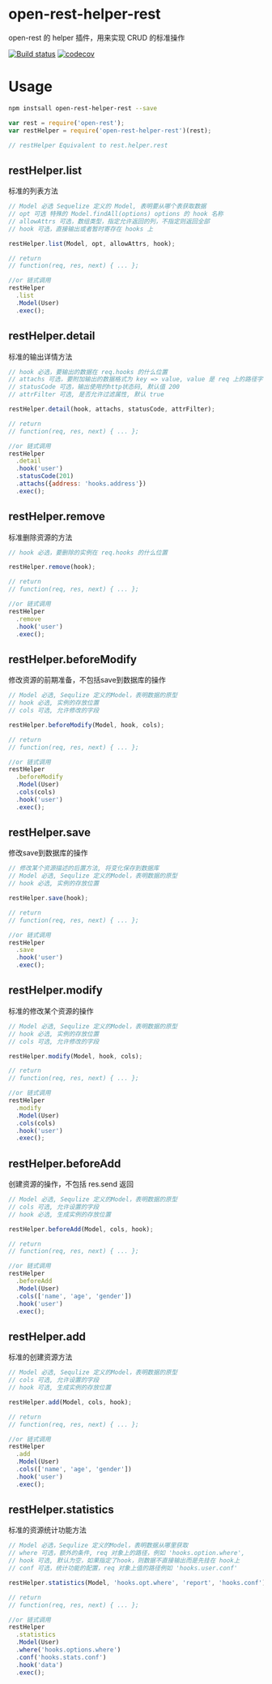# open-rest-helper-rest

open-rest 的 helper 插件，用来实现 CRUD 的标准操作

[![Build status](https://api.travis-ci.org/open-node/open-rest-helper-rest.svg?branch=master)](https://travis-ci.org/open-node/open-rest-helper-rest)
[![codecov](https://codecov.io/gh/open-node/open-rest-helper-rest/branch/master/graph/badge.svg)](https://codecov.io/gh/open-node/open-rest-helper-rest)

# Usage

```bash
npm instsall open-rest-helper-rest --save
```

```js
var rest = require('open-rest');
var restHelper = require('open-rest-helper-rest')(rest);

// restHelper Equivalent to rest.helper.rest
```

## restHelper.list
标准的列表方法
```js
// Model 必选 Sequelize 定义的 Model, 表明要从哪个表获取数据
// opt 可选 特殊的 Model.findAll(options) options 的 hook 名称
// allowAttrs 可选，数组类型，指定允许返回的列，不指定则返回全部
// hook 可选，直接输出或者暂时寄存在 hooks 上

restHelper.list(Model, opt, allowAttrs, hook);

// return
// function(req, res, next) { ... };

//or 链式调用
restHelper
  .list
  .Model(User)
  .exec();
```

## restHelper.detail
标准的输出详情方法
```js
// hook 必选，要输出的数据在 req.hooks 的什么位置
// attachs 可选，要附加输出的数据格式为 key => value, value 是 req 上的路径字符串
// statusCode 可选，输出使用的http状态码, 默认值 200
// attrFilter 可选, 是否允许过滤属性, 默认 true

restHelper.detail(hook, attachs, statusCode, attrFilter);

// return
// function(req, res, next) { ... };

//or 链式调用
restHelper
  .detail
  .hook('user')
  .statusCode(201)
  .attachs({address: 'hooks.address'})
  .exec();
```

## restHelper.remove
标准删除资源的方法
```js
// hook 必选，要删除的实例在 req.hooks 的什么位置

restHelper.remove(hook);

// return
// function(req, res, next) { ... };

//or 链式调用
restHelper
  .remove
  .hook('user')
  .exec();
```

## restHelper.beforeModify
修改资源的前期准备，不包括save到数据库的操作
```js
// Model 必选, Sequlize 定义的Model，表明数据的原型
// hook 必选, 实例的存放位置
// cols 可选, 允许修改的字段

restHelper.beforeModify(Model, hook, cols);

// return
// function(req, res, next) { ... };

//or 链式调用
restHelper
  .beforeModify
  .Model(User)
  .cols(cols)
  .hook('user')
  .exec();
```

## restHelper.save
修改save到数据库的操作

```js
// 修改某个资源描述的后置方法, 将变化保存到数据库
// Model 必选, Sequlize 定义的Model，表明数据的原型
// hook 必选, 实例的存放位置

restHelper.save(hook);

// return
// function(req, res, next) { ... };

//or 链式调用
restHelper
  .save
  .hook('user')
  .exec();
```

## restHelper.modify
标准的修改某个资源的操作

```js
// Model 必选, Sequlize 定义的Model，表明数据的原型
// hook 必选, 实例的存放位置
// cols 可选, 允许修改的字段

restHelper.modify(Model, hook, cols);

// return
// function(req, res, next) { ... };

//or 链式调用
restHelper
  .modify
  .Model(User)
  .cols(cols)
  .hook('user')
  .exec();
```

## restHelper.beforeAdd
创建资源的操作，不包括 res.send 返回

```js
// Model 必选, Sequlize 定义的Model，表明数据的原型
// cols 可选, 允许设置的字段
// hook 必选, 生成实例的存放位置

restHelper.beforeAdd(Model, cols, hook);

// return
// function(req, res, next) { ... };

//or 链式调用
restHelper
  .beforeAdd
  .Model(User)
  .cols(['name', 'age', 'gender'])
  .hook('user')
  .exec();
```

## restHelper.add
标准的创建资源方法

```js
// Model 必选, Sequlize 定义的Model，表明数据的原型
// cols 可选, 允许设置的字段
// hook 可选, 生成实例的存放位置

restHelper.add(Model, cols, hook);

// return
// function(req, res, next) { ... };

//or 链式调用
restHelper
  .add
  .Model(User)
  .cols(['name', 'age', 'gender'])
  .hook('user')
  .exec();
```

## restHelper.statistics
标准的资源统计功能方法

```js
// Model 必选，Sequlize 定义的Model，表明数据从哪里获取
// where 可选，额外的条件, req 对象上的路径，例如 'hooks.option.where',
// hook 可选, 默认为空，如果指定了hook，则数据不直接输出而是先挂在 hook上
// conf 可选，统计功能的配置，req 对象上值的路径例如 'hooks.user.conf'

restHelper.statistics(Model, 'hooks.opt.where', 'report', 'hooks.conf');

// return
// function(req, res, next) { ... };

//or 链式调用
restHelper
  .statistics
  .Model(User)
  .where('hooks.options.where')
  .conf('hooks.stats.conf')
  .hook('data')
  .exec();
```
